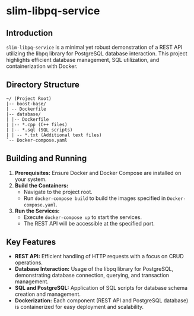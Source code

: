 # slim-libpq-service

## Introduction
`slim-libpq-service` is a minimal yet robust demonstration of a REST API utilizing the libpq library for PostgreSQL database interaction. This project highlights efficient database management, SQL utilization, and containerization with Docker.

## Directory Structure
```
~/ (Project Root)
|-- boost-base/
| -- Dockerfile 
|-- database/ 
| |-- Dockerfile 
| |-- *.cpp (C++ files) 
| |-- *.sql (SQL scripts) 
| | -- *.txt (Additional text files)
`-- Docker-compose.yaml
```

## Building and Running
1. **Prerequisites:** Ensure Docker and Docker Compose are installed on your system.
2. **Build the Containers:**
   - Navigate to the project root.
   - Run `docker-compose build` to build the images specified in `Docker-compose.yaml`.
3. **Run the Services:**
   - Execute `docker-compose up` to start the services.
   - The REST API will be accessible at the specified port.

## Key Features
- **REST API:** Efficient handling of HTTP requests with a focus on CRUD operations.
- **Database Interaction:** Usage of the libpq library for PostgreSQL, demonstrating database connection, querying, and transaction management.
- **SQL and PostgreSQL:** Application of SQL scripts for database schema creation and management.
- **Dockerization:** Each component (REST API and PostgreSQL database) is containerized for easy deployment and scalability.


